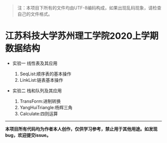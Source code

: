 >注：本项目下所有的文件均由UTF-8编码构成，如果出现乱码现象，请检查自己的文件格式。

# **江苏科技大学苏州理工学院2020上学期数据结构**

- 实验一 线性表及其应用

    1. SeqList:顺序表的基本操作
    2. LinkList:链表基本操作

- 实验二 栈和队列及其应用

    1. TransForm:进制转换
    2. YangHuiTriangle:杨辉三角
    3. Calculate:四则运算

---
**本项目所有代码均为作者本人创作，仅供学习参考，禁止用于其他用途。如发现bug，欢迎提交issue。**